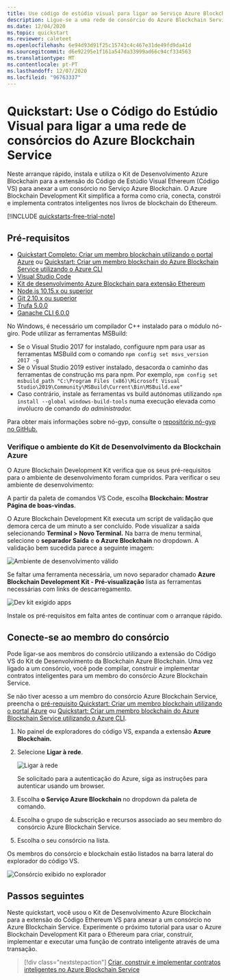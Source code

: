 ```yaml
---
title: Use código de estúdio visual para ligar ao Serviço Azure Blockchain
description: Ligue-se a uma rede de consórcio do Azure Blockchain Service utilizando o Kit de Desenvolvimento Azure Blockchain para extensão Ethereum no Código do Estúdio Visual
ms.date: 12/04/2020
ms.topic: quickstart
ms.reviewer: caleteet
ms.openlocfilehash: 6e94d93d91f25c15743c4c467e31de49fd9da41d
ms.sourcegitcommit: d6e92295e1f161a547da33999ad66c94cf334563
ms.translationtype: MT
ms.contentlocale: pt-PT
ms.lasthandoff: 12/07/2020
ms.locfileid: "96763337"
---
```

# <a name="quickstart-use-visual-studio-code-to-connect-to-an-azure-blockchain-service-consortium-network"></a>Quickstart: Use o Código do Estúdio Visual para ligar a uma rede de consórcios do Azure Blockchain Service

Neste arranque rápido, instala e utiliza o Kit de Desenvolvimento Azure Blockchain para a extensão do Código de Estúdio Visual Ethereum (Código VS) para anexar a um consórcio no Serviço Azure Blockchain. O Azure Blockchain Development Kit simplifica a forma como cria, conecta, constrói e implementa contratos inteligentes nos livros de blockchain do Ethereum.

[!INCLUDE [quickstarts-free-trial-note](../../../includes/quickstarts-free-trial-note.md)]

## <a name="prerequisites"></a>Pré-requisitos

* [Quickstart Completo: Criar um membro blockchain utilizando o portal Azure](create-member.md) ou [Quickstart: Criar um membro blockchain do Azure Blockchain Service utilizando o Azure CLI](create-member-cli.md)
* [Visual Studio Code](https://code.visualstudio.com/Download)
* [Kit de desenvolvimento Azure Blockchain para extensão Ethereum](https://marketplace.visualstudio.com/items?itemName=AzBlockchain.azure-blockchain)
* [Node.js 10.15.x ou superior](https://nodejs.org)
* [Git 2.10.x ou superior](https://git-scm.com)
* [Trufa 5.0.0](https://www.trufflesuite.com/docs/truffle/getting-started/installation)
* [Ganache CLI 6.0.0](https://github.com/trufflesuite/ganache-cli)

No Windows, é necessário um compilador C++ instalado para o módulo nó-giro. Pode utilizar as ferramentas MSBuild:

* Se o Visual Studio 2017 for instalado, configuure npm para usar as ferramentas MSBuild com o comando `npm config set msvs_version 2017 -g`
* Se o Visual Studio 2019 estiver instalado, desacorda o caminho das ferramentas de construção ms para npm. Por exemplo, `npm config set msbuild_path "C:\Program Files (x86)\Microsoft Visual Studio\2019\Community\MSBuild\Current\Bin\MSBuild.exe"`
* Caso contrário, instale as ferramentas vs build autónomas utilizando `npm install --global windows-build-tools` numa execução elevada como invólucro de comando *do administrador.*

Para obter mais informações sobre nó-gyp, consulte o [repositório nó-gyp no GitHub.](https://github.com/nodejs/node-gyp)

### <a name="verify-azure-blockchain-development-kit-environment"></a>Verifique o ambiente do Kit de Desenvolvimento da Blockchain Azure

O Azure Blockchain Development Kit verifica que os seus pré-requisitos para o ambiente de desenvolvimento foram cumpridos. Para verificar o seu ambiente de desenvolvimento:

A partir da paleta de comandos VS Code, escolha **Blockchain: Mostrar Página de boas-vindas**.

O Azure Blockchain Development Kit executa um script de validação que demora cerca de um minuto a ser concluído. Pode visualizar a saída selecionando **Terminal > Novo Terminal.** Na barra de menu terminal, selecione o **separador Saída** e **o Azure Blockchain** no dropdown. A validação bem sucedida parece a seguinte imagem:

![Ambiente de desenvolvimento válido](./media/connect-vscode/valid-environment.png)

 Se faltar uma ferramenta necessária, um novo separador chamado **Azure Blockchain Development Kit - Pré-visualização** lista as ferramentas necessárias com links de descarregamento.

![Dev kit exigido apps](./media/connect-vscode/required-apps.png)

Instale os pré-requisitos em falta antes de continuar com o arranque rápido.

## <a name="connect-to-consortium-member"></a>Conecte-se ao membro do consórcio

Pode ligar-se aos membros do consórcio utilizando a extensão do Código VS do Kit de Desenvolvimento da Blockchain Azure Blockchain. Uma vez ligado a um consórcio, você pode compilar, construir e implementar contratos inteligentes para um membro do consórcio Azure Blockchain Service.

Se não tiver acesso a um membro do consórcio Azure Blockchain Service, preencha o [pré-requisito Quickstart: Criar um membro blockchain utilizando o portal Azure](create-member.md) ou [Quickstart: Criar um membro blockchain do Azure Blockchain Service utilizando o Azure CLI](create-member-cli.md).

1. No painel de exploradores do código VS, expanda a extensão **Azure Blockchain.**
1. Selecione **Ligar à rede**.

   ![Ligar à rede](./media/connect-vscode/connect-consortium.png)

    Se solicitado para a autenticação do Azure, siga as instruções para autenticar usando um browser.
1. Escolha **o Serviço Azure Blockchain** no dropdown da paleta de comando.
1. Escolha o grupo de subscrição e recursos associado ao seu membro do consórcio Azure Blockchain Service.
1. Escolha o seu consórcio na lista.

Os membros do consórcio e blockchain estão listados na barra lateral do explorador do código VS.

![Consórcio exibido no explorador](./media/connect-vscode/consortium-node.png)

## <a name="next-steps"></a>Passos seguintes

Neste quickstart, você usou o Kit de Desenvolvimento Azure Blockchain para a extensão do Código Ethereum VS para anexar a um consórcio no Azure Blockchain Service. Experimente o próximo tutorial para usar o Azure Blockchain Development Kit para o Ethereum para criar, construir, implementar e executar uma função de contrato inteligente através de uma transação.

> [!div class="nextstepaction"]
> [Criar, construir e implementar contratos inteligentes no Azure Blockchain Service](send-transaction.md)